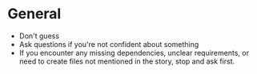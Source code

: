# General
- Don't guess
- Ask questions if you're not confident about something
- If you encounter any missing dependencies, unclear requirements, or need to create files not mentioned in the story, stop and ask first.
